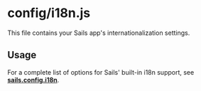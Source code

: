 # config/i18n.js

This file contains your Sails app's internationalization settings.

## Usage

For a complete list of options for Sails' built-in i18n support, see **[sails.config.i18n](http://sailsjs.com/documentation/reference/configuration/sails-config-i-18-n)**.

<docmeta name="displayName" value="i18n.js">
